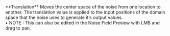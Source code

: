 <tr>
<td>**Translation**</td>
<td>
Moves the center space of the noise from one location to another. The translation value is applied to the input positions of the domain space that the noise uses to generate it’s output values.<br/>&#8226; NOTE : This can also be edited in the Noise Field Preview with LMB and drag to pan.
</td>
</tr>